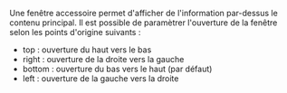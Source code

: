 Une fenêtre accessoire permet d'afficher de l'information par-dessus le contenu principal. Il est possible de paramètrer l'ouverture de la fenêtre selon les points d'origine suivants :
<ul class="m-u--bullet-list">
        <li>top : ouverture du haut vers le bas</li>
        <li>right : ouverture de la droite vers la gauche</li>
        <li>bottom : ouverture du bas vers le haut (par défaut)</li>
        <li>left : ouverture de la gauche vers la droite</li>
    </ul>